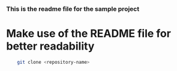 ### This is the readme file for the sample project

# Make use of the README file for better readability

```bash
    git clone <repository-name>
```

